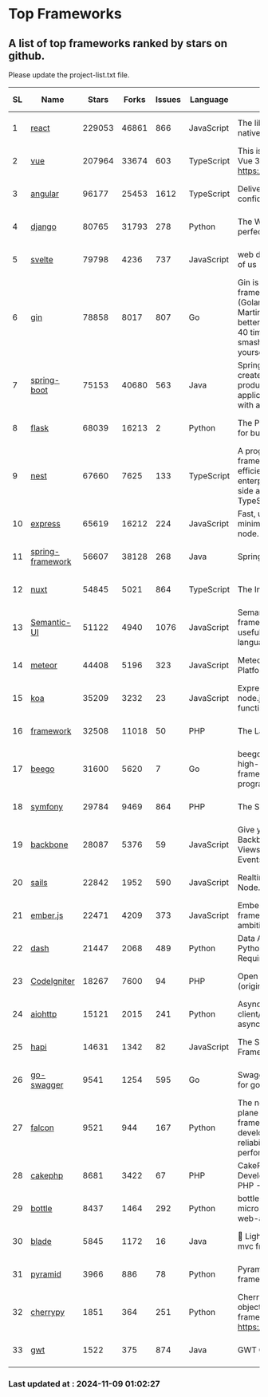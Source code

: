 # Top Frameworks
## A list of top frameworks ranked by stars on github.  
Please update the project-list.txt file.

| SL| Name  | Stars| Forks| Issues | Language | Description | Last Commit |
| --| ------| -----| ---- | ------ | -------- | ----------- | ----------- |
| 1 | [react](https://github.com/facebook/react) | 229053 | 46861 | 866 | JavaScript | The library for web and native user interfaces. | 2024-11-09 00:07:37 |
| 2 | [vue](https://github.com/vuejs/vue) | 207964 | 33674 | 603 | TypeScript | This is the repo for Vue 2. For Vue 3, go to https://github.com/vuejs/core | 2024-10-10 07:24:14 |
| 3 | [angular](https://github.com/angular/angular) | 96177 | 25453 | 1612 | TypeScript | Deliver web apps with confidence 🚀 | 2024-11-08 18:56:36 |
| 4 | [django](https://github.com/django/django) | 80765 | 31793 | 278 | Python | The Web framework for perfectionists with deadlines. | 2024-11-08 12:16:44 |
| 5 | [svelte](https://github.com/sveltejs/svelte) | 79798 | 4236 | 737 | JavaScript | web development for the rest of us | 2024-11-08 19:48:03 |
| 6 | [gin](https://github.com/gin-gonic/gin) | 78858 | 8017 | 807 | Go | Gin is a HTTP web framework written in Go (Golang). It features a Martini-like API with much better performance -- up to 40 times faster. If you need smashing performance, get yourself some Gin. | 2024-10-29 15:24:53 |
| 7 | [spring-boot](https://github.com/spring-projects/spring-boot) | 75153 | 40680 | 563 | Java | Spring Boot helps you to create Spring-powered, production-grade applications and services with absolute minimum fuss. | 2024-11-08 11:41:30 |
| 8 | [flask](https://github.com/pallets/flask) | 68039 | 16213 | 2 | Python | The Python micro framework for building web applications. | 2024-11-08 17:55:00 |
| 9 | [nest](https://github.com/nestjs/nest) | 67660 | 7625 | 133 | TypeScript | A progressive Node.js framework for building efficient, scalable, and enterprise-grade server-side applications with TypeScript/JavaScript 🚀 | 2024-11-05 13:19:52 |
| 10 | [express](https://github.com/expressjs/express) | 65619 | 16212 | 224 | JavaScript | Fast, unopinionated, minimalist web framework for node. | 2024-10-29 12:35:44 |
| 11 | [spring-framework](https://github.com/spring-projects/spring-framework) | 56607 | 38128 | 268 | Java | Spring Framework | 2024-11-08 16:26:54 |
| 12 | [nuxt](https://github.com/nuxt/nuxt) | 54845 | 5021 | 864 | TypeScript | The Intuitive Vue Framework. | 2024-11-08 21:46:56 |
| 13 | [Semantic-UI](https://github.com/Semantic-Org/Semantic-UI) | 51122 | 4940 | 1076 | JavaScript | Semantic is a UI component framework based around useful principles from natural language. | 2023-01-11 17:05:32 |
| 14 | [meteor](https://github.com/meteor/meteor) | 44408 | 5196 | 323 | JavaScript | Meteor, the JavaScript App Platform | 2024-10-28 12:42:24 |
| 15 | [koa](https://github.com/koajs/koa) | 35209 | 3232 | 23 | JavaScript | Expressive middleware for node.js using ES2017 async functions | 2024-11-04 05:08:13 |
| 16 | [framework](https://github.com/laravel/framework) | 32508 | 11018 | 50 | PHP | The Laravel Framework. | 2024-11-09 00:08:05 |
| 17 | [beego](https://github.com/beego/beego) | 31600 | 5620 | 7 | Go | beego is an open-source, high-performance web framework for the Go programming language. | 2024-10-31 12:44:58 |
| 18 | [symfony](https://github.com/symfony/symfony) | 29784 | 9469 | 864 | PHP | The Symfony PHP framework | 2024-11-08 15:48:14 |
| 19 | [backbone](https://github.com/jashkenas/backbone) | 28087 | 5376 | 59 | JavaScript | Give your JS App some Backbone with Models, Views, Collections, and Events | 2024-09-02 12:55:04 |
| 20 | [sails](https://github.com/balderdashy/sails) | 22842 | 1952 | 590 | JavaScript | Realtime MVC Framework for Node.js | 2024-11-08 16:04:38 |
| 21 | [ember.js](https://github.com/emberjs/ember.js) | 22471 | 4209 | 373 | JavaScript | Ember.js - A JavaScript framework for creating ambitious web applications | 2024-11-06 14:57:26 |
| 22 | [dash](https://github.com/plotly/dash) | 21447 | 2068 | 489 | Python | Data Apps & Dashboards for Python. No JavaScript Required. | 2024-11-04 20:26:22 |
| 23 | [CodeIgniter](https://github.com/bcit-ci/CodeIgniter) | 18267 | 7600 | 94 | PHP | Open Source PHP Framework (originally from EllisLab) | 2024-03-20 03:51:42 |
| 24 | [aiohttp](https://github.com/aio-libs/aiohttp) | 15121 | 2015 | 241 | Python | Asynchronous HTTP client/server framework for asyncio and Python | 2024-11-07 22:25:16 |
| 25 | [hapi](https://github.com/hapijs/hapi) | 14631 | 1342 | 82 | JavaScript | The Simple, Secure Framework Developers Trust | 2024-10-24 22:10:55 |
| 26 | [go-swagger](https://github.com/go-swagger/go-swagger) | 9541 | 1254 | 595 | Go | Swagger 2.0 implementation for go | 2024-11-07 04:05:23 |
| 27 | [falcon](https://github.com/falconry/falcon) | 9521 | 944 | 167 | Python | The no-magic web data plane API and microservices framework for Python developers, with a focus on reliability, correctness, and performance at scale. | 2024-11-07 07:10:07 |
| 28 | [cakephp](https://github.com/cakephp/cakephp) | 8681 | 3422 | 67 | PHP | CakePHP: The Rapid Development Framework for PHP - Official Repository | 2024-11-08 20:11:59 |
| 29 | [bottle](https://github.com/bottlepy/bottle) | 8437 | 1464 | 292 | Python | bottle.py is a fast and simple micro-framework for python web-applications. | 2024-10-28 21:37:28 |
| 30 | [blade](https://github.com/lets-blade/blade) | 5845 | 1172 | 16 | Java | :rocket: Lightning fast and elegant mvc framework for Java8 | 2024-06-17 01:05:35 |
| 31 | [pyramid](https://github.com/Pylons/pyramid) | 3966 | 886 | 78 | Python | Pyramid - A Python web framework | 2024-06-10 16:09:42 |
| 32 | [cherrypy](https://github.com/cherrypy/cherrypy) | 1851 | 364 | 251 | Python | CherryPy is a pythonic, object-oriented HTTP framework.      https://cherrypy.dev | 2024-10-31 00:00:39 |
| 33 | [gwt](https://github.com/gwtproject/gwt) | 1522 | 375 | 874 | Java | GWT Open Source Project | 2024-11-07 15:22:31 |

### Last updated at : 2024-11-09 01:02:27
